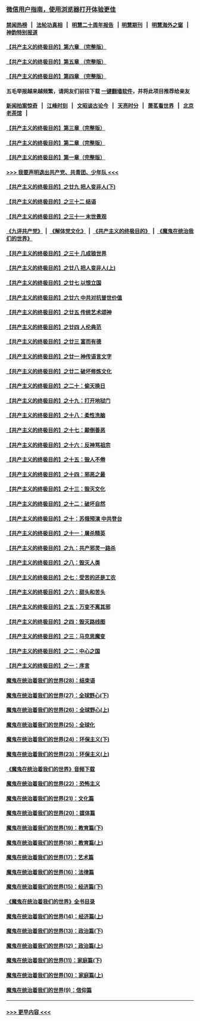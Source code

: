 ### [微信用户指南，使用浏览器打开体验更佳](https://github.com/gfw-breaker/banned-news1/blob/master/indexes/wechat-guide.md?t=0)
#### [禁闻热榜](热点新闻.md?t=0)  &nbsp;&nbsp;|&nbsp;&nbsp; [法轮功真相](https://github.com/gfw-breaker/truth/blob/master/README.md?t=0) &nbsp;&nbsp;|&nbsp;&nbsp; [明慧二十周年报告](https://github.com/gfw-breaker/mh-reports/blob/master/README.md?t=0) &nbsp;&nbsp;|&nbsp;&nbsp;[明慧期刊](https://github.com/gfw-breaker/mh-qikan) &nbsp;&nbsp;|&nbsp;&nbsp; [明慧海外之窗](https://github.com/gfw-breaker/mh-news/blob/master/README.md?t=0) &nbsp;&nbsp;|&nbsp;&nbsp; [神韵特别报道](https://github.com/gfw-breaker/mh-news/blob/master/shenyun.md?t=0)
#### [【共产主义的终极目的】第六章 （完整版）](../pages/nsc422/n11428913.md?t=02051601) 
#### [【共产主义的终极目的】第五章 （完整版）](../pages/nsc422/n11428912.md?t=02051601) 
#### [【共产主义的终极目的】第四章 （完整版）](../pages/nsc422/n11428907.md?t=02051601) 
#### 五毛举报越来越频繁，请网友们前往下载 [一键翻墙软件](https://github.com/gfw-breaker/ssr-accounts)，并将此项目推荐给亲友
#### [新闻拍案惊奇](https://github.com/gfw-breaker/banned-news1/blob/master/pages/link4.md) &nbsp;&nbsp;|&nbsp;&nbsp; [江峰时刻](https://github.com/gfw-breaker/banned-news1/blob/master/pages/link4.md) &nbsp;&nbsp;|&nbsp;&nbsp; [文昭谈古论今](https://github.com/gfw-breaker/banned-news1/blob/master/pages/link4.md) &nbsp;&nbsp;|&nbsp;&nbsp; [天亮时分](https://github.com/gfw-breaker/banned-news1/blob/master/pages/link4.md) &nbsp;&nbsp;|&nbsp;&nbsp; [萧茗看世界](https://github.com/gfw-breaker/banned-news1/blob/master/pages/link4.md) &nbsp;&nbsp;|&nbsp;&nbsp; [北京老茶馆](https://github.com/gfw-breaker/banned-news1/blob/master/pages/link4.md) &nbsp;&nbsp;|&nbsp;&nbsp; 
#### [【共产主义的终极目的】第三章（完整版）](../pages/nsc422/n11428848.md?t=02051601) 
#### [【共产主义的终极目的】第二章（完整版）](../pages/nsc422/n11428831.md?t=02051601) 
#### [【共产主义的终极目的】第一章（完整版）](../pages/nsc422/n11417651.md?t=02051601) 
#### [>>> 我要声明退出共产党、共青团、少年队 <<<](https://github.com/begood0513/goodnews/blob/master/quit/letter.md) 
#### [【共产主义的终极目的】之廿九 把人变非人(下)](../pages/nsc422/n11344140.md?t=02051601) 
#### [【共产主义的终极目的】之三十二 结语](../pages/nsc422/n11360535.md?t=02051601) 
#### [【共产主义的终极目的】之三十一 末世景观](../pages/nsc422/n11351129.md?t=02051601) 
#### [《九评共产党》](https://github.com/begood0513/9ping.md/blob/master/README.md) &nbsp;|&nbsp; [《解体党文化》](../../../../jtdwh.md/blob/master/README.md)  &nbsp;|&nbsp; [《共产主义的终极目的》](../../../../gczydzjmd.md/blob/master/README.md) &nbsp;|&nbsp; [《魔鬼在统治我们的世界》](../../../../mgztzwmdsj.md/blob/master/README.md) 
#### [【共产主义的终极目的】之三十 几成狼世界](../pages/nsc422/n11348280.md?t=02051601) 
#### [【共产主义的终极目的】之廿八 把人变非人(上)](../pages/nsc422/n11340492.md?t=02051601) 
#### [【共产主义的终极目的】之廿七 以恨立国](../pages/nsc422/n11336944.md?t=02051601) 
#### [【共产主义的终极目的】之廿六 中共对抗普世价值](../pages/nsc422/n11324785.md?t=02051601) 
#### [【共产主义的终极目的】之廿五 传统艺术颂神](../pages/nsc422/n11296396.md?t=02051601) 
#### [【共产主义的终极目的】之廿四 人伦典范](../pages/nsc422/n11296397.md?t=02051601) 
#### [【共产主义的终极目的】之廿三 富而有德](../pages/nsc422/n11283598.md?t=02051601) 
#### [【共产主义的终极目的】之廿一 神传语言文字](../pages/nsc422/n11263265.md?t=02051601) 
#### [【共产主义的终极目的】之廿二 破坏修炼文化](../pages/nsc422/n11245728.md?t=02051601) 
#### [【共产主义的终极目的】之二十：偷天换日](../pages/nsc422/n11238846.md?t=02051601) 
#### [【共产主义的终极目的】之十九：打开地狱门](../pages/nsc422/n11206376.md?t=02051601) 
#### [【共产主义的终极目的】之十八：柔性洗脑](../pages/nsc422/n11199994.md?t=02051601) 
#### [【共产主义的终极目的】之十七：颠倒善恶](../pages/nsc422/n11179782.md?t=02051601) 
#### [【共产主义的终极目的】之十六：反神骂祖宗](../pages/nsc422/n11166798.md?t=02051601) 
#### [【共产主义的终极目的】之十五：毁人不倦](../pages/nsc422/n11166792.md?t=02051601) 
#### [【共产主义的终极目的】之十四：邪恶之最](../pages/nsc422/n11150249.md?t=02051601) 
#### [【共产主义的终极目的】之十三：毁灭文化](../pages/nsc422/n11135227.md?t=02051601) 
#### [【共产主义的终极目的】之十二：破坏自然](../pages/nsc422/n11135214.md?t=02051601) 
#### [【共产主义的终极目的】之十：苏俄预演 中共登台](../pages/nsc422/n11118424.md?t=02051601) 
#### [【共产主义的终极目的】之十一：屠杀精英](../pages/nsc422/n11118442.md?t=02051601) 
#### [【共产主义的终极目的】之九：共产邪灵一路杀](../pages/nsc422/n11114139.md?t=02051601) 
#### [【共产主义的终极目的】之八：毁灭人类](../pages/nsc422/n11108503.md?t=02051601) 
#### [【共产主义的终极目的】之七：受苦的还是工农](../pages/nsc422/n11101809.md?t=02051601) 
#### [【共产主义的终极目的】之六：甜头和苦头](../pages/nsc422/n11096971.md?t=02051601) 
#### [【共产主义的终极目的】之五：万变不离其邪](../pages/nsc422/n11091285.md?t=02051601) 
#### [【共产主义的终极目的】之四：毁灭路线图](../pages/nsc422/n11086284.md?t=02051601) 
#### [【共产主义的终极目的】之三：马克思魔变](../pages/nsc422/n11061941.md?t=02051601) 
#### [【共产主义的终极目的】之二：中心之国](../pages/nsc422/n11047728.md?t=02051601) 
#### [【共产主义的终极目的】之一：序言](../pages/nsc422/n11086077.md?t=02051601) 
#### [魔鬼在统治着我们的世界(28)：结束语](../pages/nsc422/n10936246.md?t=02051601) 
#### [魔鬼在统治着我们的世界(27)：全球野心(下)](../pages/nsc422/n10928319.md?t=02051601) 
#### [魔鬼在统治着我们的世界(26)：全球野心(上)](../pages/nsc422/n10900318.md?t=02051601) 
#### [魔鬼在统治着我们的世界(25)：全球化](../pages/nsc422/n10788205.md?t=02051601) 
#### [魔鬼在统治着我们的世界(24)：环保主义(下)](../pages/nsc422/n10695307.md?t=02051601) 
#### [魔鬼在统治着我们的世界(23)：环保主义(上)](../pages/nsc422/n10688613.md?t=02051601) 
#### [《魔鬼在统治着我们的世界》音频下载](../pages/nsc422/n10635553.md?t=02051601) 
#### [魔鬼在统治着我们的世界(22)：恐怖主义](../pages/nsc422/n10614727.md?t=02051601) 
#### [魔鬼在统治着我们的世界(21)：文化篇](../pages/nsc422/n10597706.md?t=02051601) 
#### [魔鬼在统治着我们的世界(20)：媒体篇](../pages/nsc422/n10586579.md?t=02051601) 
#### [魔鬼在统治着我们的世界(19)：教育篇(下)](../pages/nsc422/n10564808.md?t=02051601) 
#### [魔鬼在统治着我们的世界(18)：教育篇(上)](../pages/nsc422/n10526970.md?t=02051601) 
#### [魔鬼在统治着我们的世界(17)：艺术篇](../pages/nsc422/n10499093.md?t=02051601) 
#### [魔鬼在统治着我们的世界(16)：法律篇](../pages/nsc422/n10485969.md?t=02051601) 
#### [魔鬼在统治着我们的世界(15)：经济篇(下)](../pages/nsc422/n10469975.md?t=02051601) 
#### [《魔鬼在统治着我们的世界》全书目录](../pages/nsc422/n10464261.md?t=02051601) 
#### [魔鬼在统治着我们的世界(14)：经济篇(上)](../pages/nsc422/n10457370.md?t=02051601) 
#### [魔鬼在统治着我们的世界(13)：政治篇(下)](../pages/nsc422/n10448270.md?t=02051601) 
#### [魔鬼在统治着我们的世界(12)：政治篇(上)](../pages/nsc422/n10444576.md?t=02051601) 
#### [魔鬼在统治着我们的世界(11)：家庭篇(下)](../pages/nsc422/n10440961.md?t=02051601) 
#### [魔鬼在统治着我们的世界(10)：家庭篇(上)](../pages/nsc422/n10435448.md?t=02051601) 
#### [魔鬼在统治着我们的世界(9)：信仰篇](../pages/nsc422/n10432159.md?t=02051601) 

----
#### [ >>> 更早内容 <<< ](../indexes/nsc422-earlier.md)
